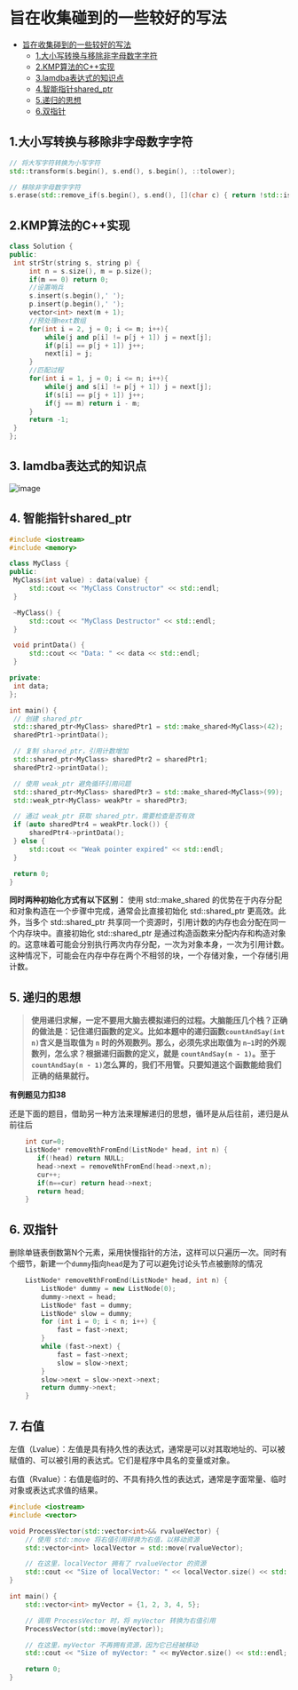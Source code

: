 # 旨在收集碰到的一些较好的写法

- [旨在收集碰到的一些较好的写法](#旨在收集碰到的一些较好的写法)
  - [1.大小写转换与移除非字母数字字符](#1大小写转换与移除非字母数字字符)
  - [2.KMP算法的C++实现](#2kmp算法的c实现)
  - [3.lamdba表达式的知识点](#3-lamdba表达式的知识点)
  - [4.智能指针shared\_ptr](#4-智能指针shared_ptr)
  - [5.递归的思想](#5-递归的思想)
  - [6.双指针](#6-双指针)

## 1.大小写转换与移除非字母数字字符

   ```c++
// 将大写字符转换为小写字符
std::transform(s.begin(), s.end(), s.begin(), ::tolower);

// 移除非字母数字字符
s.erase(std::remove_if(s.begin(), s.end(), [](char c) { return !std::isalnum(c); }), s.end());
   ```

## 2.KMP算法的C++实现

   ```C++
class Solution {
public:
    int strStr(string s, string p) {
        int n = s.size(), m = p.size();
        if(m == 0) return 0;
        //设置哨兵
        s.insert(s.begin(),' ');
        p.insert(p.begin(),' ');
        vector<int> next(m + 1);
        //预处理next数组
        for(int i = 2, j = 0; i <= m; i++){
            while(j and p[i] != p[j + 1]) j = next[j];
            if(p[i] == p[j + 1]) j++;
            next[i] = j;
        }
        //匹配过程
        for(int i = 1, j = 0; i <= n; i++){
            while(j and s[i] != p[j + 1]) j = next[j];
            if(s[i] == p[j + 1]) j++;
            if(j == m) return i - m;
        }
        return -1;
    }
};
   ```

## 3. lamdba表达式的知识点

   ![image](https://github.com/mianfeng/allnote/assets/64387330/edd382b9-3c55-46da-b7d0-9deb745604e1)

## 4. 智能指针shared_ptr

   ```C++
#include <iostream>
#include <memory>

class MyClass {
public:
    MyClass(int value) : data(value) {
        std::cout << "MyClass Constructor" << std::endl;
    }

    ~MyClass() {
        std::cout << "MyClass Destructor" << std::endl;
    }

    void printData() {
        std::cout << "Data: " << data << std::endl;
    }

private:
    int data;
};

int main() {
    // 创建 shared_ptr
    std::shared_ptr<MyClass> sharedPtr1 = std::make_shared<MyClass>(42);
    sharedPtr1->printData();

    // 复制 shared_ptr，引用计数增加
    std::shared_ptr<MyClass> sharedPtr2 = sharedPtr1;
    sharedPtr2->printData();

    // 使用 weak_ptr 避免循环引用问题
    std::shared_ptr<MyClass> sharedPtr3 = std::make_shared<MyClass>(99);
    std::weak_ptr<MyClass> weakPtr = sharedPtr3;

    // 通过 weak_ptr 获取 shared_ptr，需要检查是否有效
    if (auto sharedPtr4 = weakPtr.lock()) {
        sharedPtr4->printData();
    } else {
        std::cout << "Weak pointer expired" << std::endl;
    }

    return 0;
}
   ```

   **同时两种初始化方式有以下区别：**
   使用 std::make_shared 的优势在于内存分配和对象构造在一个步骤中完成，通常会比直接初始化 std::shared_ptr 更高效。此外，当多个 std::shared_ptr 共享同一个资源时，引用计数的内存也会分配在同一个内存块中。直接初始化 std::shared_ptr 是通过构造函数来分配内存和构造对象的。这意味着可能会分别执行两次内存分配，一次为对象本身，一次为引用计数。这种情况下，可能会在内存中存在两个不相邻的块，一个存储对象，一个存储引用计数。

## 5. 递归的思想

   >**使用递归求解，一定不要用大脑去模拟递归的过程。大脑能压几个栈？正确的做法是：记住递归函数的定义。比如本题中的递归函数`countAndSay(int n)`含义是当取值为 `n` 时的外观数列。那么，必须先求出取值为 ```n−1```时的外观数列，怎么求？根据递归函数的定义，就是 ```countAndSay(n - 1)```。至于```countAndSay(n - 1)```怎么算的，我们不用管。只要知道这个函数能给我们正确的结果就行。**

   **有例题见力扣38**

​	还是下面的题目，借助另一种方法来理解递归的思想，循环是从后往前，递归是从前往后

```C++
    int cur=0;
    ListNode* removeNthFromEnd(ListNode* head, int n) {
       if(!head) return NULL;
       head->next = removeNthFromEnd(head->next,n);
       cur++;
       if(n==cur) return head->next;
       return head;
    }
```

## 6. 双指针

删除单链表倒数第N个元素，采用快慢指针的方法，这样可以只遍历一次。同时有个细节，新建一个`dummy`指向`head`是为了可以避免讨论头节点被删除的情况

```C++
    ListNode* removeNthFromEnd(ListNode* head, int n) {
        ListNode* dummy = new ListNode(0);
        dummy->next = head;
        ListNode* fast = dummy;
        ListNode* slow = dummy;
        for (int i = 0; i < n; i++) {
            fast = fast->next;
        }
        while (fast->next) {
            fast = fast->next;
            slow = slow->next;
        }
        slow->next = slow->next->next;
        return dummy->next;
    }
```
## 7. 右值
左值（Lvalue）：左值是具有持久性的表达式，通常是可以对其取地址的、可以被赋值的、可以被引用的表达式。它们是程序中具名的变量或对象。

右值（Rvalue）：右值是临时的、不具有持久性的表达式，通常是字面常量、临时对象或表达式求值的结果。
```C++
#include <iostream>
#include <vector>

void ProcessVector(std::vector<int>&& rvalueVector) {
    // 使用 std::move 将右值引用转换为右值，以移动资源
    std::vector<int> localVector = std::move(rvalueVector);

    // 在这里，localVector 拥有了 rvalueVector 的资源
    std::cout << "Size of localVector: " << localVector.size() << std::endl;
}

int main() {
    std::vector<int> myVector = {1, 2, 3, 4, 5};

    // 调用 ProcessVector 时，将 myVector 转换为右值引用
    ProcessVector(std::move(myVector));

    // 在这里，myVector 不再拥有资源，因为它已经被移动
    std::cout << "Size of myVector: " << myVector.size() << std::endl;  // 输出 0

    return 0;
}
```

